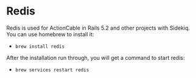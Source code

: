 # Redis

Redis is used for ActionCable in Rails 5.2 and other projects with Sidekiq. You can use homebrew to install it:

- ``` brew install redis ```

After the installation run through, you will get a command to start redis:

- ``` brew services restart redis ```
